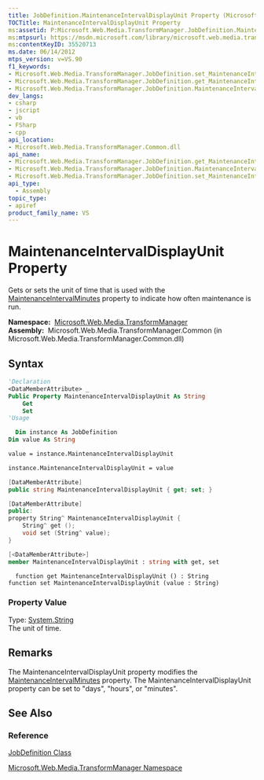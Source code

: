 ```yaml
---
title: JobDefinition.MaintenanceIntervalDisplayUnit Property (Microsoft.Web.Media.TransformManager)
TOCTitle: MaintenanceIntervalDisplayUnit Property
ms:assetid: P:Microsoft.Web.Media.TransformManager.JobDefinition.MaintenanceIntervalDisplayUnit
ms:mtpsurl: https://msdn.microsoft.com/library/microsoft.web.media.transformmanager.jobdefinition.maintenanceintervaldisplayunit(v=VS.90)
ms:contentKeyID: 35520713
ms.date: 06/14/2012
mtps_version: v=VS.90
f1_keywords:
- Microsoft.Web.Media.TransformManager.JobDefinition.set_MaintenanceIntervalDisplayUnit
- Microsoft.Web.Media.TransformManager.JobDefinition.get_MaintenanceIntervalDisplayUnit
- Microsoft.Web.Media.TransformManager.JobDefinition.MaintenanceIntervalDisplayUnit
dev_langs:
- csharp
- jscript
- vb
- FSharp
- cpp
api_location:
- Microsoft.Web.Media.TransformManager.Common.dll
api_name:
- Microsoft.Web.Media.TransformManager.JobDefinition.get_MaintenanceIntervalDisplayUnit
- Microsoft.Web.Media.TransformManager.JobDefinition.MaintenanceIntervalDisplayUnit
- Microsoft.Web.Media.TransformManager.JobDefinition.set_MaintenanceIntervalDisplayUnit
api_type:
  - Assembly
topic_type:
- apiref
product_family_name: VS
---
```


# MaintenanceIntervalDisplayUnit Property

Gets or sets the unit of time that is used with the [MaintenanceIntervalMinutes](jobdefinition-maintenanceintervalminutes-property-microsoft-web-media-transformmanager.md) property to indicate how often maintenance is run.

**Namespace:**  [Microsoft.Web.Media.TransformManager](microsoft-web-media-transformmanager-namespace.md)  
**Assembly:**  Microsoft.Web.Media.TransformManager.Common (in Microsoft.Web.Media.TransformManager.Common.dll)

## Syntax

```vb
'Declaration
<DataMemberAttribute> _
Public Property MaintenanceIntervalDisplayUnit As String
    Get
    Set
'Usage

  Dim instance As JobDefinition
Dim value As String

value = instance.MaintenanceIntervalDisplayUnit

instance.MaintenanceIntervalDisplayUnit = value
```

```csharp
[DataMemberAttribute]
public string MaintenanceIntervalDisplayUnit { get; set; }
```

```cpp
[DataMemberAttribute]
public:
property String^ MaintenanceIntervalDisplayUnit {
    String^ get ();
    void set (String^ value);
}
```

``` fsharp
[<DataMemberAttribute>]
member MaintenanceIntervalDisplayUnit : string with get, set
```

```jscript
  function get MaintenanceIntervalDisplayUnit () : String
function set MaintenanceIntervalDisplayUnit (value : String)
```

### Property Value

Type: [System.String](https://msdn.microsoft.com/library/s1wwdcbf)  
The unit of time.  

## Remarks

The MaintenanceIntervalDisplayUnit property modifies the [MaintenanceIntervalMinutes](jobdefinition-maintenanceintervalminutes-property-microsoft-web-media-transformmanager.md) property. The MaintenanceIntervalDisplayUnit property can be set to "days", "hours", or "minutes".

## See Also

### Reference

[JobDefinition Class](jobdefinition-class-microsoft-web-media-transformmanager.md)

[Microsoft.Web.Media.TransformManager Namespace](microsoft-web-media-transformmanager-namespace.md)
